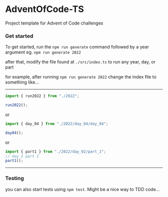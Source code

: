 # AdventOfCode-TS

Project template for Advent of Code challenges

### Get started

To get started, run the `npm run generate` command followed by a year argument
eg. `npm run generate 2022`

after that, modify the file found at `./src/index.ts` to run any year, day, or part

for example, after running `npm run generate 2022`
change the index file to something like...

---

```js
import { run2022 } from "./2022";

run2022();
```

or

```js
import { day_04 } from "./2022/day_04/day_04";

day04();
```

or

```js
import { part1 } from "./2022/day_02/part_1";
// day 2 part 1
part1();
```

---

### Testing

you can also start tests using `npm test`. Might be a nice way to TDD code...
